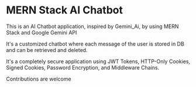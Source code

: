 
# MERN Stack AI Chatbot

This is an AI Chatbot application, inspired by Gemini_Ai, by using MERN Stack and Google Gemini API

It's a customized chatbot where each message of the user is stored in DB and can be retrieved and deleted.

It's a completely secure application using JWT Tokens, HTTP-Only Cookies, Signed Cookies, Password Encryption, and Middleware Chains.

Contributions are welcome

